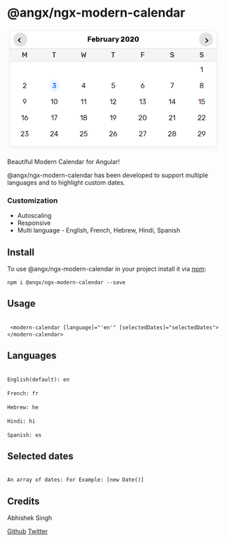 # @angx/ngx-modern-calendar

![Ngx Modern Calendar](https://raw.githubusercontent.com/angx-libs/ngx-modern-calendar/master/src/assets/screenshot.PNG)

Beautiful Modern Calendar for Angular!

@angx/ngx-modern-calendar has been developed to support multiple languages and to highlight custom dates.

### Customization

- Autoscaling
- Responsive
- Multi language - English, French, Hebrew, Hindi, Spanish

## Install

To use @angx/ngx-modern-calendar in your project install it via [npm](https://docs.npmjs.com/about-npm):

```
npm i @angx/ngx-modern-calendar --save

```

## Usage

```

 <modern-calendar [language]="'en'" [selectedDates]="selectedDates"></modern-calendar>

```

## Languages

```

English(default): en

French: fr

Hebrew: he

Hindi: hi

Spanish: es

```

## Selected dates

```

An array of dates: For Example: [new Date()]

```


## Credits

Abhishek Singh 

[Github](https://github.com/asingh0601)
[Twitter](https://twitter.com/only_abhishek)